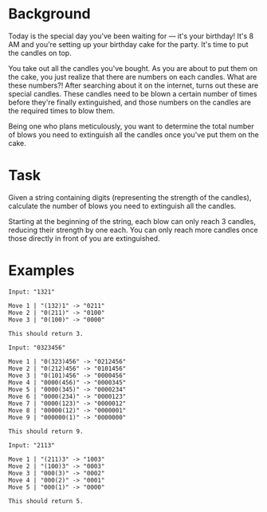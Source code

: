# Background
Today is the special day you've been waiting for — it's your birthday! It's 8 AM and you're setting up your birthday cake for the party. It's time to put the candles on top.

You take out all the candles you've bought. As you are about to put them on the cake, you just realize that there are numbers on each candles. What are these numbers?! After searching about it on the internet, turns out these are special candles. These candles need to be blown a certain number of times before they're finally extinguished, and those numbers on the candles are the required times to blow them.

Being one who plans meticulously, you want to determine the total number of blows you need to extinguish all the candles once you've put them on the cake.

# Task
Given a string containing digits (representing the strength of the candles), calculate the number of blows you need to extinguish all the candles.

Starting at the beginning of the string, each blow can only reach 3 candles, reducing their strength by one each. You can only reach more candles once those directly in front of you are extinguished.

# Examples
```
Input: "1321"

Move 1 | "(132)1" -> "0211"
Move 2 | "0(211)" -> "0100"
Move 3 | "0(100)" -> "0000"

This should return 3.
```
```
Input: "0323456"

Move 1 | "0(323)456" -> "0212456"
Move 2 | "0(212)456" -> "0101456"
Move 3 | "0(101)456" -> "0000456"   
Move 4 | "0000(456)" -> "0000345"
Move 5 | "0000(345)" -> "0000234"
Move 6 | "0000(234)" -> "0000123"
Move 7 | "0000(123)" -> "0000012"
Move 8 | "00000(12)" -> "0000001"
Move 9 | "000000(1)" -> "0000000"

This should return 9.
```
```
Input: "2113"

Move 1 | "(211)3" -> "1003"
Move 2 | "(100)3" -> "0003"
Move 3 | "000(3)" -> "0002"
Move 4 | "000(2)" -> "0001"
Move 5 | "000(1)" -> "0000"

This should return 5.
```
